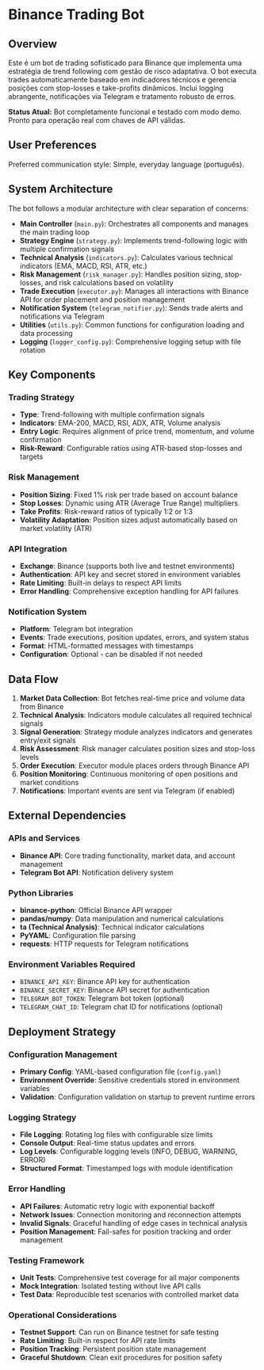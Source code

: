 # Binance Trading Bot

## Overview

Este é um bot de trading sofisticado para Binance que implementa uma estratégia de trend following com gestão de risco adaptativa. O bot executa trades automaticamente baseado em indicadores técnicos e gerencia posições com stop-losses e take-profits dinâmicos. Inclui logging abrangente, notificações via Telegram e tratamento robusto de erros.

**Status Atual:** Bot completamente funcional e testado com modo demo. Pronto para operação real com chaves de API válidas.

## User Preferences

Preferred communication style: Simple, everyday language (português).

## System Architecture

The bot follows a modular architecture with clear separation of concerns:

- **Main Controller** (`main.py`): Orchestrates all components and manages the main trading loop
- **Strategy Engine** (`strategy.py`): Implements trend-following logic with multiple confirmation signals
- **Technical Analysis** (`indicators.py`): Calculates various technical indicators (EMA, MACD, RSI, ATR, etc.)
- **Risk Management** (`risk_manager.py`): Handles position sizing, stop-losses, and risk calculations based on volatility
- **Trade Execution** (`executor.py`): Manages all interactions with Binance API for order placement and position management
- **Notification System** (`telegram_notifier.py`): Sends trade alerts and notifications via Telegram
- **Utilities** (`utils.py`): Common functions for configuration loading and data processing
- **Logging** (`logger_config.py`): Comprehensive logging setup with file rotation

## Key Components

### Trading Strategy
- **Type**: Trend-following with multiple confirmation signals
- **Indicators**: EMA-200, MACD, RSI, ADX, ATR, Volume analysis
- **Entry Logic**: Requires alignment of price trend, momentum, and volume confirmation
- **Risk-Reward**: Configurable ratios using ATR-based stop-losses and targets

### Risk Management
- **Position Sizing**: Fixed 1% risk per trade based on account balance
- **Stop Losses**: Dynamic using ATR (Average True Range) multipliers
- **Take Profits**: Risk-reward ratios of typically 1:2 or 1:3
- **Volatility Adaptation**: Position sizes adjust automatically based on market volatility (ATR)

### API Integration
- **Exchange**: Binance (supports both live and testnet environments)
- **Authentication**: API key and secret stored in environment variables
- **Rate Limiting**: Built-in delays to respect API limits
- **Error Handling**: Comprehensive exception handling for API failures

### Notification System
- **Platform**: Telegram bot integration
- **Events**: Trade executions, position updates, errors, and system status
- **Format**: HTML-formatted messages with timestamps
- **Configuration**: Optional - can be disabled if not needed

## Data Flow

1. **Market Data Collection**: Bot fetches real-time price and volume data from Binance
2. **Technical Analysis**: Indicators module calculates all required technical signals
3. **Signal Generation**: Strategy module analyzes indicators and generates entry/exit signals
4. **Risk Assessment**: Risk manager calculates position sizes and stop-loss levels
5. **Order Execution**: Executor module places orders through Binance API
6. **Position Monitoring**: Continuous monitoring of open positions and market conditions
7. **Notifications**: Important events are sent via Telegram (if enabled)

## External Dependencies

### APIs and Services
- **Binance API**: Core trading functionality, market data, and account management
- **Telegram Bot API**: Notification delivery system

### Python Libraries
- **binance-python**: Official Binance API wrapper
- **pandas/numpy**: Data manipulation and numerical calculations
- **ta (Technical Analysis)**: Technical indicator calculations
- **PyYAML**: Configuration file parsing
- **requests**: HTTP requests for Telegram notifications

### Environment Variables Required
- `BINANCE_API_KEY`: Binance API key for authentication
- `BINANCE_SECRET_KEY`: Binance API secret for authentication
- `TELEGRAM_BOT_TOKEN`: Telegram bot token (optional)
- `TELEGRAM_CHAT_ID`: Telegram chat ID for notifications (optional)

## Deployment Strategy

### Configuration Management
- **Primary Config**: YAML-based configuration file (`config.yaml`)
- **Environment Override**: Sensitive credentials stored in environment variables
- **Validation**: Configuration validation on startup to prevent runtime errors

### Logging Strategy
- **File Logging**: Rotating log files with configurable size limits
- **Console Output**: Real-time status updates and errors
- **Log Levels**: Configurable logging levels (INFO, DEBUG, WARNING, ERROR)
- **Structured Format**: Timestamped logs with module identification

### Error Handling
- **API Failures**: Automatic retry logic with exponential backoff
- **Network Issues**: Connection monitoring and reconnection attempts
- **Invalid Signals**: Graceful handling of edge cases in technical analysis
- **Position Management**: Fail-safes for position tracking and order management

### Testing Framework
- **Unit Tests**: Comprehensive test coverage for all major components
- **Mock Integration**: Isolated testing without live API calls
- **Test Data**: Reproducible test scenarios with controlled market data

### Operational Considerations
- **Testnet Support**: Can run on Binance testnet for safe testing
- **Rate Limiting**: Built-in respect for API rate limits
- **Position Tracking**: Persistent position state management
- **Graceful Shutdown**: Clean exit procedures for position safety